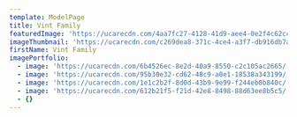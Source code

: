```yaml
---
template: ModelPage
title: Vint Family
featuredImage: 'https://ucarecdn.com/4aa7fc27-4128-41d9-aee4-0e2f4c62cc6b/'
imageThumbnail: 'https://ucarecdn.com/c269dea8-371c-4ce4-a3f7-db916db7a83b/'
firstName: Vint Family
imagePortfolio:
  - image: 'https://ucarecdn.com/6b4526ec-8e2d-40a9-8550-c2c105ac2665/'
  - image: 'https://ucarecdn.com/95b30e32-cd62-48c9-a0e1-18538a343199/'
  - image: 'https://ucarecdn.com/1e1c2b2f-8d0d-43b9-9e99-f244eb0b840c/'
  - image: 'https://ucarecdn.com/612b21f5-f21d-42e8-8498-88d63ee8b5c5/'
  - {}
---
```


